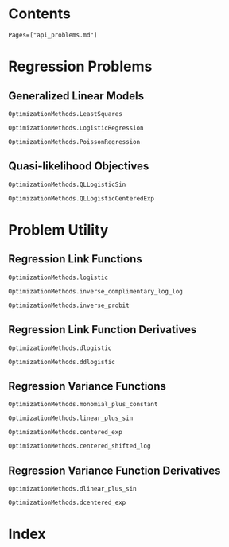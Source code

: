 # Contents

```@contents
Pages=["api_problems.md"]
```

# Regression Problems

## Generalized Linear Models

```@docs
OptimizationMethods.LeastSquares

OptimizationMethods.LogisticRegression

OptimizationMethods.PoissonRegression
```

## Quasi-likelihood Objectives

```@docs
OptimizationMethods.QLLogisticSin

OptimizationMethods.QLLogisticCenteredExp
```

# Problem Utility

## Regression Link Functions
```@docs
OptimizationMethods.logistic

OptimizationMethods.inverse_complimentary_log_log

OptimizationMethods.inverse_probit
```

## Regression Link Function Derivatives

```@docs
OptimizationMethods.dlogistic

OptimizationMethods.ddlogistic
```

## Regression Variance Functions
```@docs
OptimizationMethods.monomial_plus_constant

OptimizationMethods.linear_plus_sin

OptimizationMethods.centered_exp

OptimizationMethods.centered_shifted_log
```

## Regression Variance Function Derivatives

```@docs
OptimizationMethods.dlinear_plus_sin

OptimizationMethods.dcentered_exp
```

# Index

```@index
```